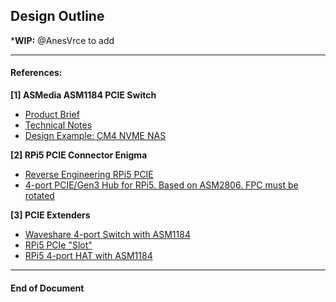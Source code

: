 ## Design Outline
***WIP:** @AnesVrce to add

-----
#### References:
**[1] ASMedia ASM1184 PCIE Switch**
- [Product Brief](https://www.asmedia.com.tw/product/556yQ9dSX7gP9Tuf/b7FyQBCxz2URbzg0)
- [Technical Notes](https://crimier.github.io/posts/ASM118x)
- [Design Example: CM4 NVME NAS](https://github.com/will127534/CM4-Nvme-NAS)

**[2] RPi5 PCIE Connector Enigma**
- [Reverse Engineering RPi5 PCIE](https://github.com/m1geo/Pi5_PCIe)
- [4-port PCIE/Gen3 Hub for RPi5. Based on ASM2806. FPC must be rotated](https://github.com/will127534/PCIe3_Hub)

**[3] PCIE Extenders**
- [Waveshare 4-port Switch with ASM1184](https://www.waveshare.com/pcie-packet-switch-4p.htm)
- [RPi5 PCIe "Slot"](https://52pi.com/collections/all-products/products/p02-pcie-slot-for-rpi5)
- [RPi5 4-port HAT with ASM1184](https://52pi.com/products/b14-quad-fpc-pcie-hat-daisy-chaining-capability-for-raspberry-pi-5?_pos=3&_sid=c04b1eaf1&_ss=r)

-------
#### End of Document
